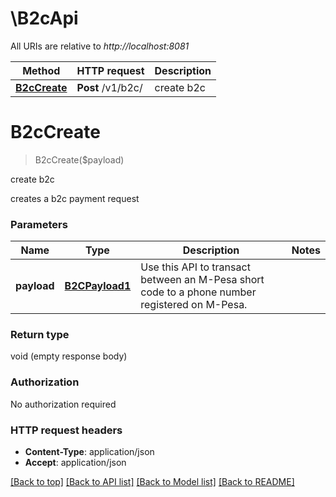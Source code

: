 # \B2cApi

All URIs are relative to *http://localhost:8081*

Method | HTTP request | Description
------------- | ------------- | -------------
[**B2cCreate**](B2cApi.md#B2cCreate) | **Post** /v1/b2c/ | create b2c


# **B2cCreate**
> B2cCreate($payload)

create b2c

creates a b2c payment request


### Parameters

Name | Type | Description  | Notes
------------- | ------------- | ------------- | -------------
 **payload** | [**B2CPayload1**](B2CPayload1.md)| Use this API to transact between an M-Pesa short code to a phone number registered on M-Pesa. | 

### Return type

void (empty response body)

### Authorization

No authorization required

### HTTP request headers

 - **Content-Type**: application/json
 - **Accept**: application/json

[[Back to top]](#) [[Back to API list]](../README.md#documentation-for-api-endpoints) [[Back to Model list]](../README.md#documentation-for-models) [[Back to README]](../README.md)

